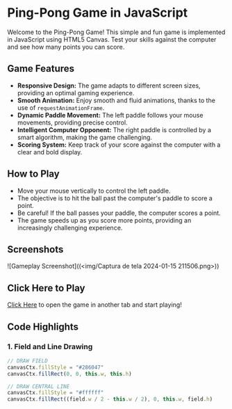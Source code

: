 # Ping-Pong Game in JavaScript

Welcome to the Ping-Pong Game! This simple and fun game is implemented in JavaScript using HTML5 Canvas. Test your skills against the computer and see how many points you can score.

## Game Features

- **Responsive Design:** The game adapts to different screen sizes, providing an optimal gaming experience.
- **Smooth Animation:** Enjoy smooth and fluid animations, thanks to the use of `requestAnimationFrame`.
- **Dynamic Paddle Movement:** The left paddle follows your mouse movements, providing precise control.
- **Intelligent Computer Opponent:** The right paddle is controlled by a smart algorithm, making the game challenging.
- **Scoring System:** Keep track of your score against the computer with a clear and bold display.

## How to Play

- Move your mouse vertically to control the left paddle.
- The objective is to hit the ball past the computer's paddle to score a point.
- Be careful! If the ball passes your paddle, the computer scores a point.
- The game speeds up as you score more points, providing an increasingly challenging experience.

## Screenshots

![Gameplay Screenshot]((<img/Captura de tela 2024-01-15 211506.png>))

## Click Here to Play

[Click Here](#) to open the game in another tab and start playing!

## Code Highlights

### 1. Field and Line Drawing

```javascript
// DRAW FIELD
canvasCtx.fillStyle = "#286047"
canvasCtx.fillRect(0, 0, this.w, this.h)

// DRAW CENTRAL LINE
canvasCtx.fillStyle = "#ffffff"
canvasCtx.fillRect((field.w / 2 - this.w / 2), 0, this.w, field.h)
